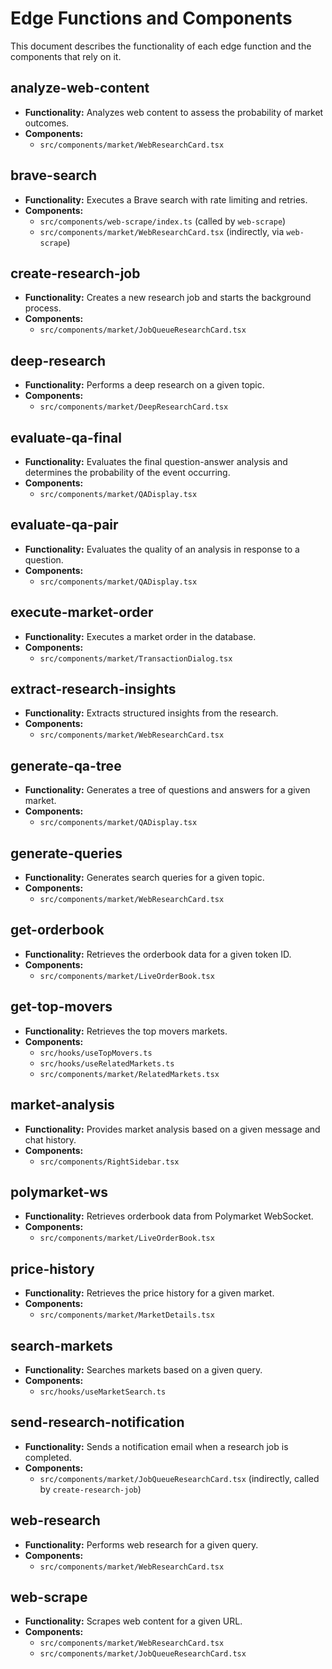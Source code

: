 # Edge Functions and Components

This document describes the functionality of each edge function and the components that rely on it.

## analyze-web-content

*   **Functionality:** Analyzes web content to assess the probability of market outcomes.
*   **Components:**
    *   `src/components/market/WebResearchCard.tsx`

## brave-search

*   **Functionality:** Executes a Brave search with rate limiting and retries.
*   **Components:**
    *   `src/components/web-scrape/index.ts` (called by `web-scrape`)
    *   `src/components/market/WebResearchCard.tsx` (indirectly, via `web-scrape`)

## create-research-job

*   **Functionality:** Creates a new research job and starts the background process.
*   **Components:**
    *   `src/components/market/JobQueueResearchCard.tsx`

## deep-research

*   **Functionality:** Performs a deep research on a given topic.
*   **Components:**
    *   `src/components/market/DeepResearchCard.tsx`

## evaluate-qa-final

*   **Functionality:** Evaluates the final question-answer analysis and determines the probability of the event occurring.
*   **Components:**
    *   `src/components/market/QADisplay.tsx`

## evaluate-qa-pair

*   **Functionality:** Evaluates the quality of an analysis in response to a question.
*   **Components:**
    *   `src/components/market/QADisplay.tsx`

## execute-market-order

*   **Functionality:** Executes a market order in the database.
*   **Components:**
    *   `src/components/market/TransactionDialog.tsx`

## extract-research-insights

*   **Functionality:** Extracts structured insights from the research.
*   **Components:**
    *   `src/components/market/WebResearchCard.tsx`

## generate-qa-tree

*   **Functionality:** Generates a tree of questions and answers for a given market.
*   **Components:**
    *   `src/components/market/QADisplay.tsx`

## generate-queries

*   **Functionality:** Generates search queries for a given topic.
*   **Components:**
    *   `src/components/market/WebResearchCard.tsx`

## get-orderbook

*   **Functionality:** Retrieves the orderbook data for a given token ID.
*   **Components:**
    *   `src/components/market/LiveOrderBook.tsx`

## get-top-movers

*   **Functionality:** Retrieves the top movers markets.
*   **Components:**
    *   `src/hooks/useTopMovers.ts`
    *   `src/hooks/useRelatedMarkets.ts`
    *   `src/components/market/RelatedMarkets.tsx`

## market-analysis

*   **Functionality:** Provides market analysis based on a given message and chat history.
*   **Components:**
    *   `src/components/RightSidebar.tsx`

## polymarket-ws

*   **Functionality:** Retrieves orderbook data from Polymarket WebSocket.
*   **Components:**
    *   `src/components/market/LiveOrderBook.tsx`

## price-history

*   **Functionality:** Retrieves the price history for a given market.
*   **Components:**
    *   `src/components/market/MarketDetails.tsx`

## search-markets

*   **Functionality:** Searches markets based on a given query.
*   **Components:**
    *   `src/hooks/useMarketSearch.ts`

## send-research-notification

*   **Functionality:** Sends a notification email when a research job is completed.
*   **Components:**
    *   `src/components/market/JobQueueResearchCard.tsx` (indirectly, called by `create-research-job`)

## web-research

*   **Functionality:** Performs web research for a given query.
*   **Components:**
    *   `src/components/market/WebResearchCard.tsx`

## web-scrape

*   **Functionality:** Scrapes web content for a given URL.
*   **Components:**
    *   `src/components/market/WebResearchCard.tsx`
    *   `src/components/market/JobQueueResearchCard.tsx`
